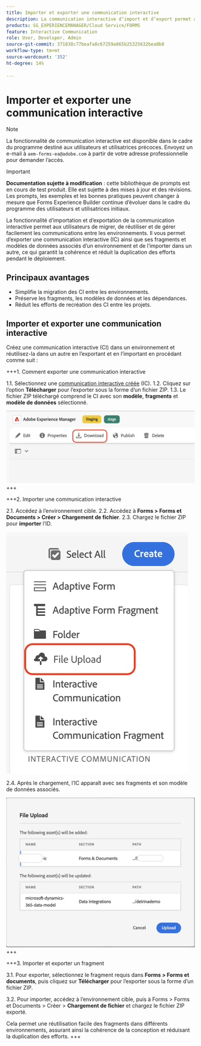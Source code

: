 ```yaml
---
title: Importer et exporter une communication interactive
description: La communication interactive d’import et d’export permet aux utilisateurs de migrer, de réutiliser et de gérer facilement les communications entre les environnements.
products: SG_EXPERIENCEMANAGER/Cloud Service/FORMS
feature: Interactive Communication
role: User, Developer, Admin
source-git-commit: 371838c77beafa8c67259a865b25325632bea0b0
workflow-type: tm+mt
source-wordcount: '352'
ht-degree: 14%

---
```



# Importer et exporter une communication interactive

>[!NOTE]
>
> La fonctionnalité de communication interactive est disponible dans le cadre du programme destiné aux utilisateurs et utilisatrices précoces. Envoyez un e-mail à `aem-forms-ea@adobe.com` à partir de votre adresse professionnelle pour demander l’accès.

>[!IMPORTANT]
>
> **Documentation sujette à modification** : cette bibliothèque de prompts est en cours de test produit. Elle est sujette à des mises à jour et des révisions. Les prompts, les exemples et les bonnes pratiques peuvent changer à mesure que Forms Experience Builder continue d’évoluer dans le cadre du programme des utilisateurs et utilisatrices initiaux.

La fonctionnalité d’importation et d’exportation de la communication interactive permet aux utilisateurs de migrer, de réutiliser et de gérer facilement les communications entre les environnements. Il vous permet d’exporter une communication interactive (IC) ainsi que ses fragments et modèles de données associés d’un environnement et de l’importer dans un autre, ce qui garantit la cohérence et réduit la duplication des efforts pendant le déploiement.

## Principaux avantages

- Simplifie la migration des CI entre les environnements.
- Préserve les fragments, les modèles de données et les dépendances.
- Réduit les efforts de recréation des CI entre les projets.

## Importer et exporter une communication interactive

Créez une communication interactive (CI) dans un environnement et réutilisez-la dans un autre en l’exportant et en l’important en procédant comme suit :

+++&#x200B;1. Comment exporter une communication interactive

1.1. Sélectionnez une [communication interactive créée](https://experienceleague.adobe.com/en/docs/experience-manager-cloud-service/content/forms/interactive-communication/create-interactive-communication) (IC).
1.2. Cliquez sur l’option **Télécharger** pour l’exporter sous la forme d’un fichier ZIP.
1.3. Le fichier ZIP téléchargé comprend le CI avec son **modèle**, **fragments** et **modèle de données** sélectionné.

![Rechercher un document IC](/help/forms/interactive-communication/assets/downloadic.png)
+++

+++&#x200B;2. Importer une communication interactive

2.1. Accédez à l’environnement cible.
2.2. Accédez à **Forms > Forms et Documents > Créer > Chargement de fichier**.
2.3. Chargez le fichier ZIP pour **importer** l’ID.

![Rechercher un document IC](/help/forms/interactive-communication/assets/uploadfile.png)

2.4. Après le chargement, l’IC apparaît avec ses fragments et son modèle de données associés.

![Rechercher un document IC](/help/forms/interactive-communication/assets/importfragment.png)
+++

+++&#x200B;3. Importer et exporter un fragment

3.1. Pour exporter, sélectionnez le fragment requis dans **Forms > Forms et documents**, puis cliquez sur **Télécharger** pour l’exporter sous la forme d’un fichier ZIP.

3.2. Pour importer, accédez à l’environnement cible, puis à Forms > Forms et Documents > Créer > **Chargement de fichier** et chargez le fichier ZIP exporté.

Cela permet une réutilisation facile des fragments dans différents environnements, assurant ainsi la cohérence de la conception et réduisant la duplication des efforts.
+++
